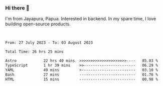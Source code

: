 ### Hi there 👋

I'm from Jayapura, Papua. Interested in backend. In my spare time, I love building open-source products.

<br>

 
 <!--START_SECTION:waka-->

```txt
From: 27 July 2023 - To: 03 August 2023

Total Time: 26 hrs 25 mins

Astro            22 hrs 40 mins  >>>>>>>>>>>>>>>>>>>>>----   85.83 %
TypeScript       1 hr 39 mins    >>-----------------------   06.29 %
YAML             49 mins         >------------------------   03.10 %
Bash             27 mins         -------------------------   01.76 %
HTML             15 mins         -------------------------   00.98 %
```

<!--END_SECTION:waka-->
